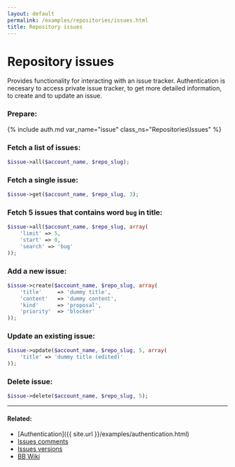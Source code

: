 ```yaml
---
layout: default
permalink: /examples/repositories/issues.html
title: Repository issues
---
```


# Repository issues

Provides functionality for interacting with an issue tracker. Authentication is necesary to access private issue tracker,
to get more detailed information, to create and to update an issue.

### Prepare:
{% include auth.md var_name="issue" class_ns="Repositories\Issues" %}

### Fetch a list of issues:

```php
$issue->all($account_name, $repo_slug);
```

### Fetch a single issue:

```php
$issue->get($account_name, $repo_slug, 3);
```

### Fetch 5 issues that contains word `bug` in title:

```php
$issue->all($account_name, $repo_slug, array(
    'limit' => 5,
    'start' => 0,
    'search' => 'bug'
));
```

### Add a new issue:

```php
$issue->create($account_name, $repo_slug, array(
    'title'     => 'dummy title',
    'content'   => 'dummy content',
    'kind'      => 'proposal',
    'priority'  => 'blocker'
));
```

### Update an existing issue:

```php
$issue->update($account_name, $repo_slug, 5, array(
    'title' => 'dummy title (edited)'
));
```

### Delete issue:

```php
$issue->delete($account_name, $repo_slug, 5);
```

----

#### Related:
  * [Authentication]({{ site.url }}/examples/authentication.html)
  * [Issues comments](issues/comments.html)
  * [Issues versions](issues/versions.html)
  * [BB Wiki](https://confluence.atlassian.com/display/BITBUCKET/issues+Resource#issuesResource-Overview)
